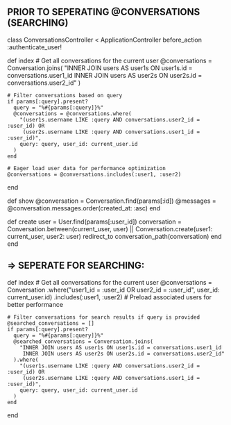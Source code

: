 ## PRIOR TO SEPERATING @CONVERSATIONS (SEARCHING)
class ConversationsController < ApplicationController
  before_action :authenticate_user!

  def index
    # Get all conversations for the current user
    @conversations = Conversation.joins(
      "INNER JOIN users AS user1s ON user1s.id = conversations.user1_id
       INNER JOIN users AS user2s ON user2s.id = conversations.user2_id"
    )

    # Filter conversations based on query
    if params[:query].present?
      query = "%#{params[:query]}%"
      @conversations = @conversations.where(
        "(user1s.username LIKE :query AND conversations.user2_id = :user_id) OR
         (user2s.username LIKE :query AND conversations.user1_id = :user_id)",
        query: query, user_id: current_user.id
      )
    end

    # Eager load user data for performance optimization
    @conversations = @conversations.includes(:user1, :user2)
  end

  def show
    @conversation = Conversation.find(params[:id])
    @messages = @conversation.messages.order(created_at: :asc)
  end

  def create
    user = User.find(params[:user_id])
    conversation = Conversation.between(current_user, user) || Conversation.create(user1: current_user, user2: user)
    redirect_to conversation_path(conversation)
  end
end


## => SEPERATE FOR SEARCHING:

  def index
    # Get all conversations for the current user
    @conversations = Conversation
                      .where("user1_id = :user_id OR user2_id = :user_id", user_id: current_user.id)
                      .includes(:user1, :user2) # Preload associated users for better performance

    # Filter conversations for search results if query is provided
    @searched_conversations = []
    if params[:query].present?
      query = "%#{params[:query]}%"
      @searched_conversations = Conversation.joins(
        "INNER JOIN users AS user1s ON user1s.id = conversations.user1_id
         INNER JOIN users AS user2s ON user2s.id = conversations.user2_id"
      ).where(
        "(user1s.username LIKE :query AND conversations.user2_id = :user_id) OR
         (user2s.username LIKE :query AND conversations.user1_id = :user_id)",
        query: query, user_id: current_user.id
      )
    end
  end